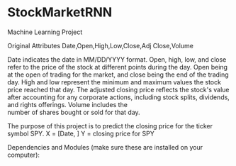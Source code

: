 # StockMarketRNN
Machine Learning Project

Original Attributes
Date,Open,High,Low,Close,Adj Close,Volume

Date indicates the date in MM/DD/YYYY format. Open, high, low, and close refer to the price of the stock at different points during the day. Open being at the open of trading for the market, and close being the end of the trading day. High and low represent the minimum and maximum values the stock price reached that day. The adjusted closing price reflects the stock's value after accounting for any corporate actions, including stock splits, dividends, and rights offerings. Volume includes the  
number of shares bought or sold for that day.

The purpose of this project is to predict the closing price for the ticker symbol SPY.
X = [Date, ]
Y = closing price for SPY

Dependencies and Modules (make sure these are installed on your computer):

